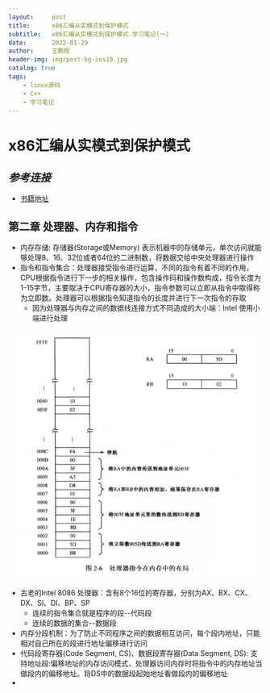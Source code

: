 ```yaml
---
layout:     post
title:      x86汇编从实模式到保护模式 
subtitle:   x86汇编从实模式到保护模式 学习笔记(一)
date:       2022-01-29
author:     王鹏程
header-img: img/post-bg-ios10.jpg
catalog: true
tags:
    - linux源码
    - C++ 
    - 学习笔记
---
```


# x86汇编从实模式到保护模式

## _参考连接_
- [书籍地址](https://github.com/sunym1993/flash-linux0.11-talk/blob/main/%E4%B8%80%E4%BA%9B%E9%9D%9E%E5%BF%85%E8%A6%81%E7%9A%84%E8%B5%84%E6%96%99/x86%E6%B1%87%E7%BC%96%E8%AF%AD%E8%A8%80_%E4%BB%8E%E5%AE%9E%E6%A8%A1%E5%BC%8F%E5%88%B0%E4%BF%9D%E6%8A%A4%E6%A8%A1%E5%BC%8F(%E5%AE%8C%E6%95%B4%E6%89%AB%E6%8F%8F%E7%89%88).pdf)

## 第二章 处理器、内存和指令
- 内存存储: 存储器(Storage或Memory) 表示机器中的存储单元，单次访问就能够处理8、16、32位或者64位的二进制数，将数据交给中央处理器进行操作
- 指令和指令集合：处理器接受指令进行运算，不同的指令有着不同的作用，CPU根据指令进行下一步的相关操作，包含操作码和操作数构成，指令长度为1-15字节，主要取决于CPU寄存器的大小，指令参数可以立即从指令中取得称为立即数。处理器可以根据指令知道指令的长度并进行下一次指令的存取
    - 因为处理器与内存之间的数据线连接方式不同造成的大小端：Intel 使用小端进行处理  

![中间显示图像](../img/2022-01-29-21-11-58.png)
- 古老的Intel 8086 处理器：含有8个16位的寄存器，分别为AX、BX、CX、DX、SI、DI、BP、SP
    - 连续的指令集合就是程序的段--代码段
    - 连续的数据的集合--数据段
- 内存分段机制：为了防止不同程序之间的数据相互访问，每个段内地址，只能相对自己所在的段进行地址偏移进行访问
- 代码段寄存器(Code Segment, CS)、数据段寄存器(Data Segment, DS): 支持地址段:偏移地址的内存访问模式，处理器访问内存时将指令中的内存地址当做段内的偏移地址。将DS中的数据段起始地址看做段内的偏移地址
- 